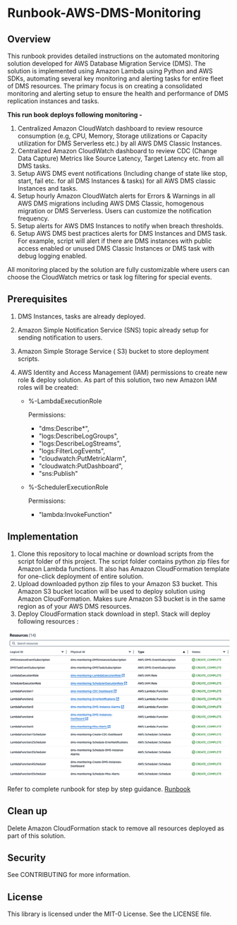 # Runbook-AWS-DMS-Monitoring



## Overview


This runbook provides detailed instructions on the automated monitoring solution developed for AWS Database Migration Service (DMS). The solution is implemented using Amazon Lambda using Python and AWS SDKs, automating several key monitoring and alerting tasks for entire fleet of DMS resources. The primary focus is on creating a consolidated monitoring and alerting setup to ensure the health and performance of DMS replication instances and tasks.

**This run book deploys following monitoring -**


1. Centralized Amazon CloudWatch dashboard to review resource consumption (e.g, CPU, Memory, Storage utilizations or Capacity utilization for DMS Serverless etc.) by all AWS DMS Classic Instances. 
2. Centralized Amazon CloudWatch dashboard to review CDC (Change Data Capture) Metrics like Source Latency, Target Latency etc. from all DMS tasks.
3. Setup AWS DMS event notifications (Including change of state like stop, start, fail etc. for all DMS Instances & tasks) for all AWS DMS classic Instances and tasks.
4. Setup hourly Amazon CloudWatch alerts for Errors & Warnings in all AWS DMS migrations including AWS DMS Classic, homogenous migration or DMS Serverless. Users can customize the notification frequency.
5.	Setup alerts for AWS DMS Instances to notify when breach thresholds.
6. Setup AWS DMS best practices alerts for DMS Instances and DMS task. For example, script will alert if there are DMS instances with public access enabled or unused  DMS Classic Instances or DMS task with debug logging enabled.

All monitoring placed by the solution are fully customizable where users can choose the CloudWatch metrics or task log filtering for special events.



## Prerequisites

1. DMS Instances, tasks are already deployed.
2. Amazon Simple Notification Service (SNS) topic already setup for sending notification to users.
3. Amazon Simple Storage Service ( S3) bucket to store deployment scripts.
4. AWS Identity and Access Management (IAM) permissions to create new role & deploy solution. As part of this solution, two new Amazon IAM roles will be created:
 
   - %-LambdaExecutionRole
   
       Permissions:
      -   "dms:Describe*",
      -   "logs:DescribeLogGroups",
      -   "logs:DescribeLogStreams",
      -   "logs:FilterLogEvents",
      -   "cloudwatch:PutMetricAlarm",
      -   "cloudwatch:PutDashboard",
      -   "sns:Publish"


    -  %-SchedulerExecutionRole

       Permissions:
       - "lambda:InvokeFunction"

## Implementation

1. Clone this repository to local machine or download scripts from the script folder of this project. The script folder contains python zip files  for Amazon Lambda functions. It also has Amazon CloudFormation template for one-click deployment of entire solution. 
2. Upload downloaded python zip files to your Amazon S3 bucket. This Amazon S3 bucket location will be used to deploy solution using Amazon CloudFormation. Makes sure Amazon S3 bucket is in the same region as of your AWS DMS resources.
3. Deploy CloudFormation stack download in step1. Stack will deploy following resources :

 ![CloudFormation Resources](images/CFN_resource_list.png)

Refer to complete runbook for step by step guidance.  [Runbook](DMS_Monitoring_Runbook.pdf)

## Clean up

Delete Amazon CloudFormation stack to remove all resources deployed as part of this solution.






## Security
See CONTRIBUTING for more information.

## License
This library is licensed under the MIT-0 License. See the LICENSE file.
